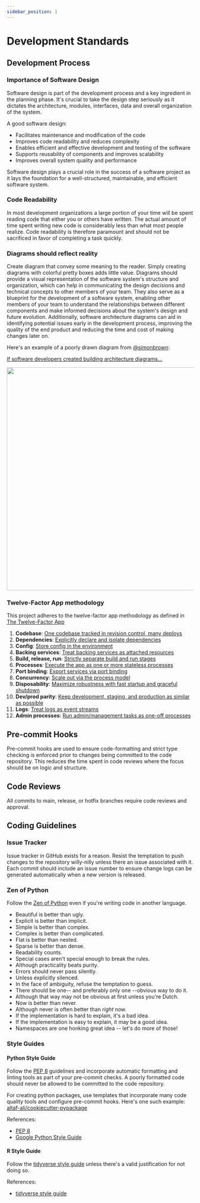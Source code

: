 ```yaml
---
sidebar_position: 1
---
```


# Development Standards

## Development Process

### Importance of Software Design

Software design is part of the development process and a key ingredient in the
planning phase. It's crucial to take the design step seriously as it dictates 
the architecture, modules, interfaces, data and overall organization of the 
system. 

A good software design:

- Facilitates maintenance and modification of the code
- Improves code readability and reduces complexity
- Enables efficient and effective development and testing of the software
- Supports reusability of components and improves scalability
- Improves overall system quality and performance 
 
Software design plays a crucial role in the success of a software project as it 
lays the foundation for a well-structured, maintainable, and efficient 
software system.

### Code Readability

In most development organizations a large portion of your time will be spent
reading code that either you or others have written. The actual amount of time
spent writing new code is considerably less than what most people realize. Code
readability is therefore paramount and should not be sacrificed in favor of
completing a task quickly.

### Diagrams should reflect reality

Create diagram that convey some meaning to the reader. Simply creating diagrams
with colorful pretty boxes adds little value.  Diagrams should provide a visual 
representation of the software system's structure and organization, which can 
help in communicating the design decisions and technical concepts to other 
members of your team. They also serve as a blueprint for the development of a 
software system, enabling other members of your team to understand the 
relationships between different components and make informed decisions about 
the system's design and future evolution. Additionally, software architecture 
diagrams can aid in identifying potential issues early in the development 
process, improving the quality of the end product and reducing the time and 
cost of making changes later on.

Here's an example of a poorly drawn diagram from [@simonbrown](https://twitter.com/simonbrown):

[If software developers created building architecture diagrams...](https://twitter.com/simonbrown/status/1042487726191337474)

<img src="https://pbs.twimg.com/media/Dneo4hUXoAYGVqZ.jpg" width="600" />


### Twelve-Factor App methodology

This project adheres to the twelve-factor app methodology as defined in [The Twelve-Factor App](https://12factor.net)

1. **Codebase**: [One codebase tracked in revision control, many deploys](https://12factor.net/codebase)
1. **Dependencies**: [Explicitly declare and isolate dependencies](https://12factor.net/dependencies)
1. **Config**: [Store config in the environment](https://12factor.net/config)
1. **Backing services**: [Treat backing services as attached resources](https://12factor.net/backing-services)
1. **Build, release, run**: [Strictly separate build and run stages](https://12factor.net/build-release-run)
1. **Processes**: [Execute the app as one or more stateless processes](https://12factor.net/processes)
1. **Port binding**: [Export services via port binding](https://12factor.net/port-binding)
1. **Concurrency**: [Scale out via the process model](https://12factor.net/concurrency)
1. **Disposability**: [Maximize robustness with fast startup and graceful shutdown](https://12factor.net/disposability)
1. **Dev/prod parity**: [Keep development, staging, and production as similar as possible](https://12factor.net/dev-prod-parity)
1. **Logs**: [Treat logs as event streams](https://12factor.net/logs)
1. **Admin processes**: [Run admin/management tasks as one-off processes](https://12factor.net/admin-processes)

## Pre-commit Hooks

Pre-commit hooks are used to ensure code-formatting and strict type checking is 
enforced prior to changes being committed to the code repository. This 
reduces the time spent in code reviews where the focus should be on logic and 
structure. 

## Code Reviews

All commits to main, release, or hotfix branches require code reviews and 
approval.

## Coding Guidelines

### Issue Tracker

Issue tracker in GitHub exists for a reason. Resist the temptation to push
changes to the repository willy-nilly unless there an issue associated with it.
Each commit should include an issue number to ensure change logs can be 
generated automatically when a new version is released.

### Zen of Python

Follow the [Zen of Python](https://peps.python.org/pep-0020/#the-zen-of-python)
even if you're writing code in another language.

- Beautiful is better than ugly.
- Explicit is better than implicit.
- Simple is better than complex.
- Complex is better than complicated.
- Flat is better than nested.
- Sparse is better than dense.
- Readability counts.
- Special cases aren't special enough to break the rules.
- Although practicality beats purity.
- Errors should never pass silently.
- Unless explicitly silenced.
- In the face of ambiguity, refuse the temptation to guess.
- There should be one-- and preferably only one --obvious way to do it.
- Although that way may not be obvious at first unless you're Dutch.
- Now is better than never.
- Although never is often better than *right* now.
- If the implementation is hard to explain, it's a bad idea.
- If the implementation is easy to explain, it may be a good idea.
- Namespaces are one honking great idea -- let's do more of those!

### Style Guides

#### Python Style Guide

Follow the [PEP 8](https://pep8.org) guidelines and incorporate automatic 
formatting and linting tools as part of your pre-commit checks. 
A poorly formatted code should never be allowed to be committed to the code 
repository.

For creating python packages, use templates that incorporate many code quality 
tools and configure pre-commit hooks. Here's one such example: [altaf-ali/cookiecutter-pypackage](https://altaf-ali.github.io/cookiecutter-pypackage/) 

References:
- [PEP 8](https://www.python.org/dev/peps/pep-0008)
- [Google Python Style Guide](https://google.github.io/styleguide/pyguide.html)


#### R Style Guide

Follow the [tidyverse style guide](https://style.tidyverse.org) unless there's
a valid justification for not doing so.

References:

- [tidyverse style guide](https://style.tidyverse.org)
